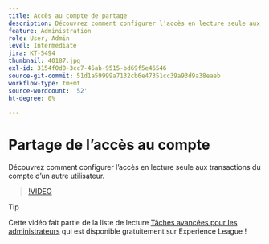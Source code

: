 ```yaml
---
title: Accès au compte de partage
description: Découvrez comment configurer l’accès en lecture seule aux transactions du compte d’un autre utilisateur
feature: Administration
role: User, Admin
level: Intermediate
jira: KT-5494
thumbnail: 40187.jpg
exl-id: 3154f0d0-3cc7-45ab-9515-bd69f5e46546
source-git-commit: 51d1a59999a7132cb6e47351cc39a93d9a38eaeb
workflow-type: tm+mt
source-wordcount: '52'
ht-degree: 0%

---
```


# Partage de l’accès au compte

Découvrez comment configurer l’accès en lecture seule aux transactions du compte d’un autre utilisateur.

>[!VIDEO](https://video.tv.adobe.com/v/40187?quality=12&learn=on&hidetitle=true)

>[!TIP]
>
>Cette vidéo fait partie de la liste de lecture [Tâches avancées pour les administrateurs](https://experienceleague.adobe.com/fr/playlists/acrobat-sign-perform-advanced-tasks-administrators) qui est disponible gratuitement sur Experience League !
